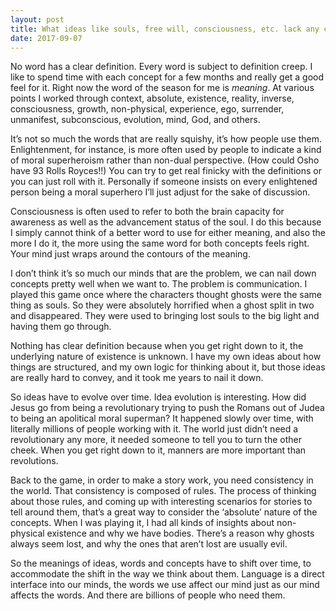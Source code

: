 ```yaml
---
layout: post
title: What ideas like souls, free will, consciousness, etc. lack any clear definition and why?
date: 2017-09-07
---
```


<p>No word has a clear definition. Every word is subject to definition creep. I like to spend time with each concept for a few months and really get a good feel for it. Right now the word of the season for me is <i>meaning</i>. At various points I worked through context, absolute, existence, reality, inverse, consciousness, growth, non-physical, experience, ego, surrender, unmanifest, subconscious, evolution, mind, God, and others.</p><p>It’s not so much the words that are really squishy, it’s how people use them. Enlightenment, for instance, is more often used by people to indicate a kind of moral superheroism rather than non-dual perspective. (How could Osho have 93 Rolls Royces!!) You can try to get real finicky with the definitions or you can just roll with it. Personally if someone insists on every enlightened person being a moral superhero I’ll just adjust for the sake of discussion.</p><p>Consciousness is often used to refer to both the brain capacity for awareness as well as the advancement status of the soul. I do this because I simply cannot think of a better word to use for either meaning, and also the more I do it, the more using the same word for both concepts feels right. Your mind just wraps around the contours of the meaning.</p><p>I don’t think it’s so much our minds that are the problem, we can nail down concepts pretty well when we want to. The problem is communication. I played this game once where the characters thought ghosts were the same thing as souls. So they were absolutely horrified when a ghost split in two and disappeared. They were used to bringing lost souls to the big light and having them go through.</p><p>Nothing has clear definition because when you get right down to it, the underlying nature of existence is unknown. I have my own ideas about how things are structured, and my own logic for thinking about it, but those ideas are really hard to convey, and it took me years to nail it down.</p><p>So ideas have to evolve over time. Idea evolution is interesting. How did Jesus go from being a revolutionary trying to push the Romans out of Judea to being an apolitical moral superman? It happened slowly over time, with literally millions of people working with it. The world just didn’t need a revolutionary any more, it needed someone to tell you to turn the other cheek. When you get right down to it, manners are more important than revolutions.</p><p>Back to the game, in order to make a story work, you need consistency in the world. That consistency is composed of rules. The process of thinking about those rules, and coming up with interesting scenarios for stories to tell around them, that’s a great way to consider the ‘absolute’ nature of the concepts. When I was playing it, I had all kinds of insights about non-physical existence and why we have bodies. There’s a reason why ghosts always seem lost, and why the ones that aren’t lost are usually evil.</p><p>So the meanings of ideas, words and concepts have to shift over time, to accommodate the shift in the way we think about them. Language is a direct interface into our minds, the words we use affect our mind just as our mind affects the words. And there are billions of people who need them.</p>
